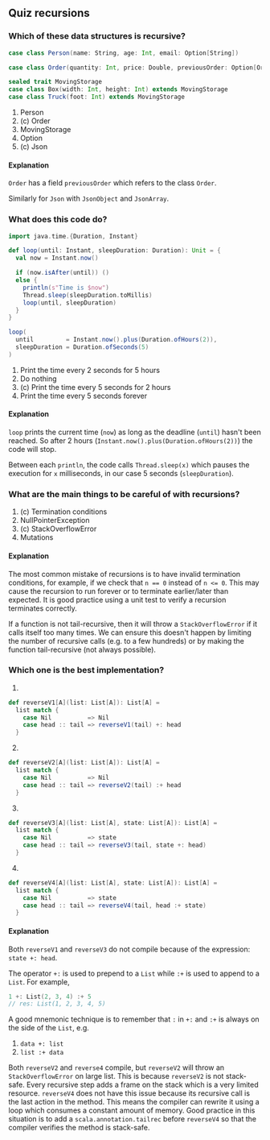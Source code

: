 ## Quiz recursions

### Which of these data structures is recursive?

```scala
case class Person(name: String, age: Int, email: Option[String])

case class Order(quantity: Int, price: Double, previousOrder: Option[Order])

sealed trait MovingStorage
case class Box(width: Int, height: Int) extends MovingStorage
case class Truck(foot: Int) extends MovingStorage
```

1. Person
1. (c) Order
1. MovingStorage
1. Option
1. (c) Json

#### Explanation

`Order` has a field `previousOrder` which refers to the class `Order`.

Similarly for `Json` with `JsonObject` and `JsonArray`.

### What does this code do?

```scala
import java.time.{Duration, Instant}

def loop(until: Instant, sleepDuration: Duration): Unit = {
  val now = Instant.now()

  if (now.isAfter(until)) ()
  else {
    println(s"Time is $now")
    Thread.sleep(sleepDuration.toMillis)
    loop(until, sleepDuration)
  }
}

loop(
  until         = Instant.now().plus(Duration.ofHours(2)),
  sleepDuration = Duration.ofSeconds(5)
)
```

1. Print the time every 2 seconds for 5 hours
1. Do nothing
1. (c) Print the time every 5 seconds for 2 hours
1. Print the time every 5 seconds forever

#### Explanation

`loop` prints the current time (`now`) as long as the deadline (`until`) hasn't been reached.
So after 2 hours (`Instant.now().plus(Duration.ofHours(2))`) the code will stop.

Between each `println`, the code calls `Thread.sleep(x)` which pauses the execution for `x` milliseconds,
in our case 5 seconds (`sleepDuration`).


### What are the main things to be careful of with recursions?

1. (c) Termination conditions
1. NullPointerException
1. (c) StackOverflowError
1. Mutations

#### Explanation

The most common mistake of recursions is to have invalid termination conditions, for example,
if we check that `n == 0` instead of `n <= 0`. This may cause the recursion to run forever or
to terminate earlier/later than expected. It is good practice using a unit test to verify a
recursion terminates correctly.

If a function is not tail-recursive, then it will throw a `StackOverflowError`
if it calls itself too many times. We can ensure this doesn't happen by limiting the number of
recursive calls (e.g. to a few hundreds) or by making the function tail-recursive (not always possible).

### Which one is the best implementation?

1.
```scala
def reverseV1[A](list: List[A]): List[A] =
  list match {
    case Nil          => Nil
    case head :: tail => reverseV1(tail) +: head
  }
```

2.
```scala
def reverseV2[A](list: List[A]): List[A] =
  list match {
    case Nil          => Nil
    case head :: tail => reverseV2(tail) :+ head
  }
```

3.
```scala
def reverseV3[A](list: List[A], state: List[A]): List[A] =
  list match {
    case Nil          => state
    case head :: tail => reverseV3(tail, state +: head)
  }
```

4.
```scala
def reverseV4[A](list: List[A], state: List[A]): List[A] =
  list match {
    case Nil          => state
    case head :: tail => reverseV4(tail, head :+ state)
  }
```

#### Explanation

Both `reverseV1` and `reverseV3` do not compile because of the expression: `state +: head`.

The operator `+:` is used to prepend to a `List` while `:+` is used  to append to a `List`. For example,

```scala
1 +: List(2, 3, 4) :+ 5
// res: List(1, 2, 3, 4, 5)
```

A good mnemonic technique is to remember that `:` in `+:` and `:+` is always on the side of the `List`, e.g.
1. `data +: list`
1. `list :+ data`

Both `reverseV2` and `reverse4` compile, but `reverseV2` will throw an `StackOverflowError` on large list. This is
because `reverseV2` is not stack-safe. Every recursive step adds a frame on the stack which is a very limited resource.
`reverseV4` does not have this issue because its recursive call is the last action in the method. This means the compiler
can rewrite it using a loop which consumes a constant amount of memory. Good practice in this situation is to add a
`scala.annotation.tailrec` before `reverseV4` so that the compiler verifies the method is stack-safe.